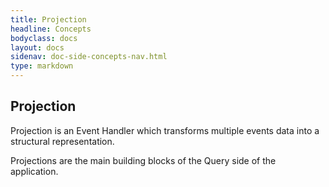 ```yaml
---
title: Projection
headline: Concepts
bodyclass: docs
layout: docs
sidenav: doc-side-concepts-nav.html
type: markdown
---
```

<h2 class="top">Projection</h2> 

Projection is an Event Handler which transforms multiple events data into a structural representation.

Projections are the main building blocks of the Query side of the application.